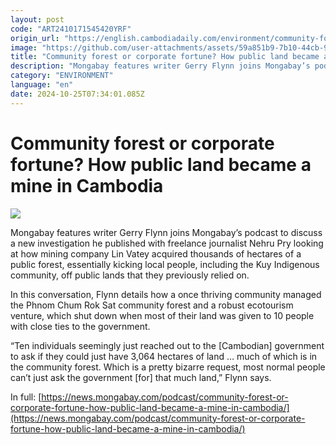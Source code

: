 ```yaml
---
layout: post
code: "ART2410171545420YRF"
origin_url: "https://english.cambodiadaily.com/environment/community-forest-or-corporate-fortune-how-public-land-became-a-mine-in-cambodia-189376/"
image: "https://github.com/user-attachments/assets/59a851b9-7b10-44cb-904f-6b45364901a3"
title: "Community forest or corporate fortune? How public land became a mine in Cambodia"
description: "Mongabay features writer Gerry Flynn joins Mongabay’s podcast to discuss a new investigation he published with freelance journalist Nehru Pry looking at how mining company Lin Vatey acquired thousands of hectares of a public forest."
category: "ENVIRONMENT"
language: "en"
date: 2024-10-25T07:34:01.085Z
---
```


# Community forest or corporate fortune? How public land became a mine in Cambodia

 ![](https://github.com/user-attachments/assets/da0c7d06-d1d5-4ac7-b35c-8e146dcec751)

Mongabay features writer Gerry Flynn joins Mongabay’s podcast to discuss a new investigation he published with freelance journalist Nehru Pry looking at how mining company Lin Vatey acquired thousands of hectares of a public forest, essentially kicking local people, including the Kuy Indigenous community, off public lands that they previously relied on.

In this conversation, Flynn details how a once thriving community managed the Phnom Chum Rok Sat community forest and a robust ecotourism venture, which shut down when most of their land was given to 10 people with close ties to the government.

“Ten individuals seemingly just reached out to the \[Cambodian\] government to ask if they could just have 3,064 hectares of land … much of which is in the community forest. Which is a pretty bizarre request, most normal people can’t just ask the government \[for\] that much land,” Flynn says.

In full: [https://news.mongabay.com/podcast/community-forest-or-corporate-fortune-how-public-land-became-a-mine-in-cambodia/](https://news.mongabay.com/podcast/community-forest-or-corporate-fortune-how-public-land-became-a-mine-in-cambodia/)